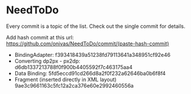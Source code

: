# NeedToDo

Every commit is a topic of the list. 
Check out the single commit for details.

Add hash commit at this url: https://github.com/onivas/NeedToDo/commit/(paste-hash-commit)

- BindingAdapter: f393418439a51238fd79113641a348951cf92e46
- Converting dp2px - px2dp: d6db1337213788f0f900b4405592f7c463175aa4
- Data Binding: 5fd5eccd91cd266d8a2f0f232a62646ba0b6f8f4
- Fragment (inserted directly in XML layout) 9ae3c9661163c5fc12a2ca376e60e2992460556a
